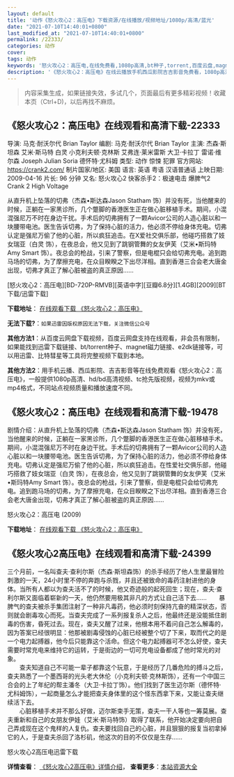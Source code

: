 ```yaml
---
layout: default
title: '动作《怒火攻心2：高压电》下载资源/在线播放/视频地址/1080p/高清/蓝光'
date: "2021-07-10T14:40:01+0800"
last_modified_at: "2021-07-10T14:40:01+0800"
permalink: /22333/
categories: 动作
cover:
tags: 动作
keywords: '怒火攻心2：高压电,在线免费看,1080p高清,bt种子,torrent,百度云盘,magnet,磁力链,迅雷下载资源'
description: '《怒火攻心2：高压电》在线云播放手机西瓜影院吉吉影音免费看，1080p高清bd/hd未删减完整版和tc抢先枪版，mkv/mp4格式，附带bt/torrent种子、magnet/磁力链、百度云盘、网盘资源迅雷下载链接'
---
```


>内容采集生成，如果链接失效，多试几个，页面最后有更多精彩视频！收藏本页（Ctrl+D)，以后再找不麻烦。


## 《怒火攻心2：高压电》在线观看和高清下载-22333

导演: 马克·耐沃尔代 Brian Taylor 编剧: 马克·耐沃尔代 Brian Taylor 主演: 杰森·斯坦森 艾米·斯马特 白灵 小克利夫顿·克林斯 艾弗连·莱米雷斯 大卫·卡拉丁 雷诺·维尔森 Joseph Julian Soria 德怀特·尤科姆 类型: 动作 惊悚 犯罪 官方网站: https://crank2.com/ 制片国家/地区: 美国 语言: 英语 粤语 汉语普通话 上映日期: 2009-04-16 片长: 96 分钟 又名: 怒火攻心2 快客杀手2：极速电击 爆脾气2 Crank 2 High Voltage

从直升机上坠落的切弗（杰森•斯达森Jason Statham 饰）并没有死，当他醒来的时候，正躺在一家黑诊所，几个蹩脚的香港医生正在做心脏移植手术。期间，小混混强尼万不时在身边干扰。手术后的切弗拥有了一颗Avicor公司的人造心脏以和一块腰带电池。医生告诉切弗，为了保持心脏的活力，他必须不停给身体充电。切弗认定是强尼万偷了他的心脏，所以疯狂追击。在X爱社交俱乐部，他碰巧搭救了妓女瑞亚（白灵 饰），在夜总会，他又见到了跳钢管舞的女友伊芙（艾米•斯玛特Amy Smart 饰）。夜总会的枪战，引来了警察，但是电棍只会给切弗充电。追到跑马场的切弗，为了摩擦充电，在众目睽睽之下出尽洋相。直到香港三合会老大唐金出现，切弗才真正了解心脏被盗的真正原因……


[怒火攻心2：高压电][BD-720P-RMVB][英语中字][豆瓣6.8分][1.4GB][2009][BT下载/迅雷下载]

**下载地址**： [在线观看下载 《怒火攻心2：高压电》](https://www.btdx8.com/torrent/crank_high_voltage_2009.html) 


**无法下载?**：`如果迅雷因版权原因无法下载，关注微信公众号 `

**其他方法1**：从百度云网盘下载视频，百度云网盘支持在线观看，非会员有限制，如果能找到迅雷下载链接、bt/torrent种子、magnet磁力链接、e2dk链接等，可以用迅雷、比特彗星等工具将完整视频下载到本地。

**其他方法2**：用手机云播、西瓜影院、吉吉影音等在线免费观看《怒火攻心2：高压电》，一般提供1080p高清、hd/bd高清视频、tc抢先版视频，视频为mkv或mp4格式，不同站点视频质量和播放速度不同。


## 《怒火攻心2：高压电》在线观看和高清下载-19478

剧情介绍：从直升机上坠落的切弗（杰森•斯达森Jason Statham 饰）并没有死，当他醒来的时候，正躺在一家黑诊所，几个蹩脚的香港医生正在做心脏移植手术。期间，小混混强尼万不时在身边干扰。手术后的切弗拥有了一颗Avicor公司的人造心脏以和一块腰带电池。医生告诉切弗，为了保持心脏的活力，他必须不停给身体充电。切弗认定是强尼万偷了他的心脏，所以疯狂追击。在性爱社交俱乐部，他碰巧搭救了妓女瑞亚（白灵 饰），在夜总会，他又见到了跳钢管舞的女友伊芙（艾米•斯玛特Amy Smart 饰）。夜总会的枪战，引来了警察，但是电棍只会给切弗充电。追到跑马场的切弗，为了摩擦充电，在众目睽睽之下出尽洋相。直到香港三合会老大唐金出现，切弗才真正了解心脏被盗的真正原因……


怒火攻心2：高压电 (2009)

**下载地址**： [在线观看下载 《怒火攻心2：高压电》](https://www.btbtdy.me/btdy/dy2325.html) 


## 《怒火攻心2高压电》在线观看和高清下载-24399

三个月前，一名叫查夫·查利尔斯（杰森&middot;斯坦森饰）的杀手经历了他人生里最冒险刺激的一天，24小时里不停的奔跑与杀戮，并且还被致命的毒药注射进他的身体。当所有人都以为查夫活不了的时候，他又奇迹般的起死回生；现在，查夫·查利尔斯又面临着崭新的一天，他仍然要用极其非凡的方式让自己活下去……　　暴脾气的查夫被杀手集团注射了一种非凡毒药，他必须时刻保持亢奋的精深状态，否则就会剧毒攻心而死。当查夫完成了一系列报复杀人之后，他最终还是没能抵住剧毒的伤害，昏死过去。现在，查夫又醒了过来，他根本用不着问自己怎么解毒的，因为答案已经很明显：他那被剧毒侵蚀的心脏已经被整个切了下来，取而代之的是一个电力起搏器，他今后只能靠这个活命。但这个电力起搏器可不怎么好使，查夫需要时常充电来维持它的运转，于是街边的一切可充电设备都成了他时常光的对象。<br />　　查夫知道自己不可能一辈子都靠这个玩意，于是经历了几番危险的搏斗之后，查夫熟悉了一个墨西哥的光头老大休伦（小克利夫顿·克林斯饰），还有一个中国三合会的上了年纪的帮主潘冬（大卫&middot;卡拉丁饰）。他们找到了医生迈尔斯（德怀特&middot;尤科姆饰），一起商量怎么才能把查夫身体里的这个怪东西拿下来，又能让查夫继续活下去。<br />　　心脏移植手术并不那么好做，迈尔斯束手无策，查夫一干人等也一筹莫展。查夫重新和自己的女朋友伊娃（艾米&middot;斯马特饰）取得了联系，他开始决定要向把自己弄成现在这个鬼样的人复仇。查夫要找回自己的心脏，并且狠狠的报复当初拿掉它的人，于是查夫杀回了洛杉矶，他这次的目的不仅仅是生存……


怒火攻心2高压电迅雷下载

**详情查看**： [《怒火攻心2高压电》详情介绍](/movie/24399/)， **查看更多**：[本站资源大全](/movie/t/all/)

